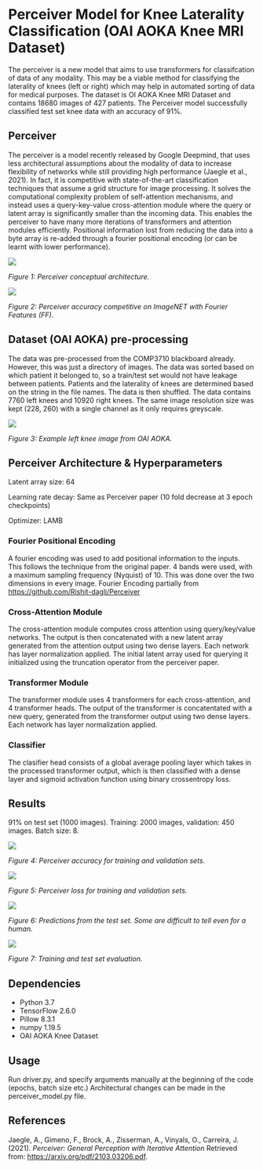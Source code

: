 # Perceiver Model for Knee Laterality Classification (OAI AOKA Knee MRI Dataset)

The perceiver is a new model that aims to use transformers for classifcation of data of any modality. This may be a viable method for classifying the laterality of knees (left or right) which may help in automated sorting of data for medical purposes. The dataset is OI AOKA Knee MRI Dataset and contains 18680 images of 427 patients. The Perceiver model successfully classified test set knee data with an accuracy of 91%.

## Perceiver

The perceiver is a model recently released by Google Deepmind, that uses less architectural assumptions about the modality of data to increase flexibility of networks while still providing high performance (Jaegle et al., 2021). In fact, it is competitive with state-of-the-art classification techniques that assume a grid structure for image processing. It solves the computational complexity problem of self-attention mechanisms, and instead uses a query-key-value cross-attention module where the query or latent array is significantly smaller than the incoming data. This enables the perceiver to have many more iterations of transformers and attention modules efficiently. Positional information lost from reducing the data into a byte array is re-added through a fourier positional encoding (or can be learnt with lower performance). 

![](./diagrams/perceiver.png)

*Figure 1: Perceiver conceptual architecture.*

![](./diagrams/perceiver_table.png)

*Figure 2: Perceiver accuracy competitive on ImageNET with Fourier Features (FF).*


## Dataset (OAI AOKA) pre-processing

The data was pre-processed from the COMP3710 blackboard already. However, this was just a directory of images. The data was sorted based on which patient it belonged to, so a train/test set would not have leakage between patients. Patients and the laterality of knees are determined based on the string in the file names. The data is then shuffled. The data contains 7760 left knees and 10920 right knees. The same image resolution size was kept (228, 260) with a single channel as it only requires greyscale.

![](./diagrams/left_knee.png)

*Figure 3: Example left knee image from OAI AOKA.*

## Perceiver Architecture & Hyperparameters

Latent array size: 64

Learning rate decay: Same as Perceiver paper (10 fold decrease at 3 epoch checkpoints)

Optimizer: LAMB


### Fourier Positional Encoding
A fourier encoding was used to add positional information to the inputs. This follows the technique from the original paper. 4 bands were used, with a maximum sampling frequency (Nyquist) of 10. This was done over the two dimensions in every image. 
Fourier Encoding partially from https://github.com/Rishit-dagli/Perceiver 


### Cross-Attention Module
The cross-attention module computes cross attention using query/key/value networks. The output is then concatenated with a new latent array generated from the attention output using two dense layers. Each network has layer normalization applied. The initial latent array used for querying it initialized using the truncation operator from the perceiver paper.


### Transformer Module
The transformer module uses 4 transformers for each cross-attention, and 4 transformer heads. The output of the transformer is concatentated with a new query, generated from the transformer output using two dense layers. Each network has layer normalization applied.


### Classifier
The clasifier head consists of a global average pooling layer which takes in the processed transformer output, which is then classified with a dense layer and sigmoid activation function using binary crossentropy loss. 


## Results

91% on test set (1000 images). Training: 2000 images, validation: 450 images. Batch size: 8.

![](./diagrams/accuracy.png)

*Figure 4: Perceiver accuracy for training and validation sets.*

![](./diagrams/loss.png)

*Figure 5: Perceiver loss for training and validation sets.*

![](./diagrams/predictions.png)

*Figure 6: Predictions from the test set. Some are difficult to tell even for a human.*


![](./diagrams/training.png)

*Figure 7: Training and test set evaluation.*

## Dependencies
- Python 3.7
- TensorFlow 2.6.0
- Pillow 8.3.1
- numpy 1.19.5
- OAI AOKA Knee Dataset

## Usage
Run driver.py, and specify arguments manually at the beginning of the code (epochs, batch size etc.)
Architectural changes can be made in the perceiver_model.py file.

## References

Jaegle, A., Gimeno, F., Brock, A., Zisserman, A., Vinyals, O., Carreira, J. (2021). *Perceiver: General Perception with Iterative Attention* Retrieved from: https://arxiv.org/pdf/2103.03206.pdf.